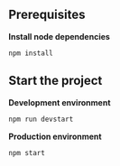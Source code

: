## Prerequisites

**Install node dependencies**

```
npm install
```

## Start the project

**Development environment**
```bash
npm run devstart
```

**Production environment**
```bash
npm start
```
